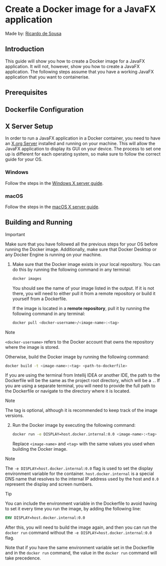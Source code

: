 # Create a Docker image for a JavaFX application

Made by: [Ricardo de Sousa](https://github.com/IsNotRicardo)

## Introduction

This guide will show you how to create a Docker image for a JavaFX application. It will not, however,
show you how to create a JavaFX application. The following steps assume that you have a working JavaFX
application that you want to containerise.

## Prerequisites

<!-- Add prerequisites before starting, like having docker, a docker engine, a dockerfile, etc -->

## Dockerfile Configuration

<!-- Add generic dockerfile configuration, such as the main commands to make an image, the package
installs, etc -->

## X Server Setup

In order to run a JavaFX application in a Docker container, you need to have an [X.org Server](https://en.wikipedia.org/wiki/X.Org_Server)
installed and running on your machine. This will allow the JavaFX application to display its GUI on your device. The
process to set one up is different for each operating system, so make sure to follow the correct guide for your OS.

### Windows

Follow the steps in the [Windows X server guide](windows-x-server.md).

### macOS

Follow the steps in the [macOS X server guide](macos-x-server.md).

## Building and Running

> [!IMPORTANT]
> Make sure that you have followed all the previous steps for your OS before running the Docker image.
> Additionally, make sure that Docker Desktop or any Docker Engine is running on your machine.

1. Make sure that the Docker image exists in your local repository. You can do this by running the
   following command in any terminal:

   ```bash
   docker images
   ```

   You should see the name of your image listed in the output. If it is not there, you will need to either pull it
   from a remote repository or build it yourself from a Dockerfile.
   
   If the image is located in a **remote repository**, pull it by running the following command in any terminal:

   ```bash
   docker pull <docker-username>/<image-name>:<tag>
   ```

> [!NOTE]
> `<docker-username>` refers to the Docker account that owns the repository where the image is stored.
   
   Otherwise, build the Docker image by running the following command:

   ```bash
   docker build -t <image-name>:<tag> <path-to-dockerfile>
   ```

   If you are using the terminal from Intellij IDEA or another IDE, the path to the Dockerfile will be the
   same as the project root directory, which will be a `.`. If you are using a separate terminal, you will need
   to provide the full path to the Dockerfile or navigate to the directory where it is located.

> [!NOTE]
> The tag is optional, although it is recommended to keep track of the image versions.

2. Run the Docker image by executing the following command:

   ```bash
   docker run -e DISPLAY=host.docker.internal:0.0 <image-name>:<tag>
   ```
   
   Replace `<image-name>` and `<tag>` with the same values you used when building the Docker image.

> [!NOTE]
> The `-e DISPLAY=host.docker.internal:0.0` flag is used to set the display environment variable for the container.
> `host.docker.internal` is a special DNS name that resolves to the internal IP address used by the host and
> `0.0` represent the display and screen numbers.

> [!TIP]
> You can include the environment variable in the Dockerfile to avoid having to set it every time you run the image,
> by adding the following line:
> ```Dockerfile
> ENV DISPLAY=host.docker.internal:0.0
> ```
> After this, you will need to build the image again, and then you can run the `docker run` command without the
> `-e DISPLAY=host.docker.internal:0.0` flag.
> 
> Note that if you have the same environment variable set in the Dockerfile and in the `docker run` command,
> the value in the `docker run` command will take precedence.